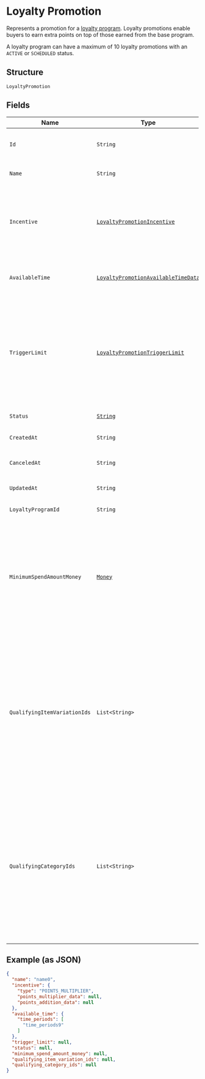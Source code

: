 
# Loyalty Promotion

Represents a promotion for a [loyalty program](../../doc/models/loyalty-program.md). Loyalty promotions enable buyers
to earn extra points on top of those earned from the base program.

A loyalty program can have a maximum of 10 loyalty promotions with an `ACTIVE` or `SCHEDULED` status.

## Structure

`LoyaltyPromotion`

## Fields

| Name | Type | Tags | Description | Getter |
|  --- | --- | --- | --- | --- |
| `Id` | `String` | Optional | The Square-assigned ID of the promotion.<br>**Constraints**: *Minimum Length*: `1`, *Maximum Length*: `255` | String getId() |
| `Name` | `String` | Required | The name of the promotion.<br>**Constraints**: *Minimum Length*: `1`, *Maximum Length*: `50` | String getName() |
| `Incentive` | [`LoyaltyPromotionIncentive`](../../doc/models/loyalty-promotion-incentive.md) | Required | Represents how points for a [loyalty promotion](../../doc/models/loyalty-promotion.md) are calculated,<br>either by multiplying the points earned from the base program or by adding a specified number<br>of points to the points earned from the base program. | LoyaltyPromotionIncentive getIncentive() |
| `AvailableTime` | [`LoyaltyPromotionAvailableTimeData`](../../doc/models/loyalty-promotion-available-time-data.md) | Required | Represents scheduling information that determines when purchases can qualify to earn points<br>from a [loyalty promotion](../../doc/models/loyalty-promotion.md). | LoyaltyPromotionAvailableTimeData getAvailableTime() |
| `TriggerLimit` | [`LoyaltyPromotionTriggerLimit`](../../doc/models/loyalty-promotion-trigger-limit.md) | Optional | Represents the number of times a buyer can earn points during a [loyalty promotion](../../doc/models/loyalty-promotion.md).<br>If this field is not set, buyers can trigger the promotion an unlimited number of times to earn points during<br>the time that the promotion is available.<br><br>A purchase that is disqualified from earning points because of this limit might qualify for another active promotion. | LoyaltyPromotionTriggerLimit getTriggerLimit() |
| `Status` | [`String`](../../doc/models/loyalty-promotion-status.md) | Optional | Indicates the status of a [loyalty promotion](../../doc/models/loyalty-promotion.md). | String getStatus() |
| `CreatedAt` | `String` | Optional | The timestamp of when the promotion was created, in RFC 3339 format. | String getCreatedAt() |
| `CanceledAt` | `String` | Optional | The timestamp of when the promotion was canceled, in RFC 3339 format. | String getCanceledAt() |
| `UpdatedAt` | `String` | Optional | The timestamp when the promotion was last updated, in RFC 3339 format. | String getUpdatedAt() |
| `LoyaltyProgramId` | `String` | Optional | The ID of the [loyalty program](../../doc/models/loyalty-program.md) associated with the promotion. | String getLoyaltyProgramId() |
| `MinimumSpendAmountMoney` | [`Money`](../../doc/models/money.md) | Optional | Represents an amount of money. `Money` fields can be signed or unsigned.<br>Fields that do not explicitly define whether they are signed or unsigned are<br>considered unsigned and can only hold positive amounts. For signed fields, the<br>sign of the value indicates the purpose of the money transfer. See<br>[Working with Monetary Amounts](https://developer.squareup.com/docs/build-basics/working-with-monetary-amounts)<br>for more information. | Money getMinimumSpendAmountMoney() |
| `QualifyingItemVariationIds` | `List<String>` | Optional | The IDs of any qualifying `ITEM_VARIATION` [catalog objects](../../doc/models/catalog-object.md). If specified,<br>the purchase must include at least one of these items to qualify for the promotion.<br><br>This option is valid only if the base loyalty program uses a `VISIT` or `SPEND` accrual rule.<br>With `SPEND` accrual rules, make sure that qualifying promotional items are not excluded.<br><br>You can specify `qualifying_item_variation_ids` or `qualifying_category_ids` for a given promotion, but not both. | List<String> getQualifyingItemVariationIds() |
| `QualifyingCategoryIds` | `List<String>` | Optional | The IDs of any qualifying `CATEGORY` [catalog objects](../../doc/models/catalog-object.md). If specified,<br>the purchase must include at least one item from one of these categories to qualify for the promotion.<br><br>This option is valid only if the base loyalty program uses a `VISIT` or `SPEND` accrual rule.<br>With `SPEND` accrual rules, make sure that qualifying promotional items are not excluded.<br><br>You can specify `qualifying_category_ids` or `qualifying_item_variation_ids` for a promotion, but not both. | List<String> getQualifyingCategoryIds() |

## Example (as JSON)

```json
{
  "name": "name0",
  "incentive": {
    "type": "POINTS_MULTIPLIER",
    "points_multiplier_data": null,
    "points_addition_data": null
  },
  "available_time": {
    "time_periods": [
      "time_periods9"
    ]
  },
  "trigger_limit": null,
  "status": null,
  "minimum_spend_amount_money": null,
  "qualifying_item_variation_ids": null,
  "qualifying_category_ids": null
}
```

